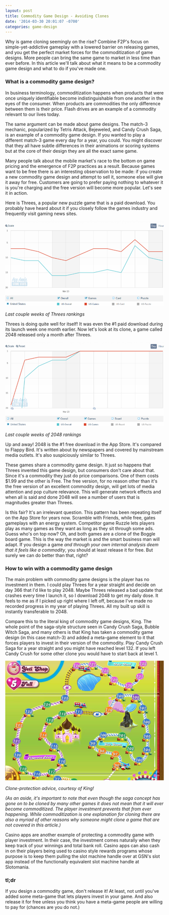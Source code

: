 ```yaml
---
layout: post
title: Commodity Game Design - Avoiding Clones
date: '2014-03-30 20:01:07 -0700'
categories: game-design
---
```

Why is game cloning seemingly on the rise? Combine F2P's focus on simple-yet-addictive gameplay with a lowered barrier on releasing games, and you get the perfect market forces for the commoditization of game designs. More people can bring the same game to market in less time than ever before. In this article we'll talk about what it means to be a commodity game design and what to do if you've made one.

### What is a commodity game design?

In business terminology, commoditization happens when products that were once uniquely identifiable become indistinguishable from one another in the eyes of the consumer. When products are commodities the only difference between them is their price. Flash drives are an example of a commodity relevant to our lives today.

The same argument can be made about game designs. The match-3 mechanic, popularized by Tetris Attack, Bejeweled, and Candy Crush Saga, is an example of a commodity game design. If you wanted to play a different match-3 game every day for a year, you could. You might discover that they all have subtle differences in their animations or scoring systems but at the core of their design they are all the exact same game.

Many people talk about the mobile market's race to the bottom on game pricing and the emergence of F2P practices as a result. Because games want to be free there is an interesting observation to be made: if you create a new commodity game design and attempt to sell it, someone else will give it away for free. Customers are going to prefer paying nothing to whatever it is you're charging and the free version will become more popular. Let's see it in action.

Here is Threes, a popular new puzzle game that is a paid download. You probably have heard about it if you closely follow the games industry and frequently visit gaming news sites.

![](/assets/avoiding-clones/threes_ranking.png)

_Last couple weeks of Threes rankings_

Threes is doing quite well for itself! It was even the #1 paid download during its launch week one month earlier. Now let's look at its clone, a game called 2048 released only a month after Threes.

![](/assets/avoiding-clones/2048_ranking.png)

_Last couple weeks of 2048 rankings_

Up and away! 2048 is the #1 free download in the App Store. It's compared to Flappy Bird. It's written about by newspapers and covered by mainstream media outlets. It's also suspiciously similar to Threes.

These games share a commodity game design. It just so happens that Threes invented this game design, but consumers don't care about that. Since it's a commodity they just do price comparisons. One of them costs $1.99 and the other is Free. The free version, for no reason other than it's the free version of an excellent commodity design, will get lots of media attention and pop culture relevance. This will generate network effects and when all is said and done 2048 will see a number of users that is magnitudes greater than Threes.

Is this fair? It's an irrelevant question. This pattern has been repeating itself on the App Store for years now. Scramble with Friends, while free, gates gameplays with an energy system. Competitor game Ruzzle lets players play as many games as they want as long as they sit through some ads. Guess who's on top now? Oh, and both games are a clone of the Boggle board game. This is the way the market is and the smart business man will adapt. If you design a game _and through your own internal analysis deem that it feels like a commodity_, you should at least release it for free. But surely we can do better than that, right?

### How to win with a commodity game design

The main problem with commodity game designs is the player has no investment in them. I could play Threes for a year straight and decide on day 366 that I'd like to play 2048. Maybe Threes released a bad update that crashes every time I launch it, so I download 2048 to get my daily dose. It feels to me as if I picked up right where I left off, because I've made no recorded progress in my year of playing Threes. All my built up skill is instantly transferable to 2048.

Compare this to the literal king of commodity game designs, King. The whole point of the saga-style structure seen in Candy Crush Saga, Bubble Witch Saga, and many others is that King has taken a commodity game design (in this case match-3) and added a meta-game element to it that forces players to invest in their version of the commodity. Play Candy Crush Saga for a year straight and you might have reached level 132. If you left Candy Crush for some other clone you would have to start back at level 1.

![](/assets/avoiding-clones/ccs_progress.jpg)

_Clone-protection advice, courtesy of King!_

_(As an aside, it's important to note that even though the saga concept has gone on to be cloned by many other games it does not mean that it will ever become commoditized. The player investment prevents that from ever happening. While commoditization is one explanation for cloning there are also a myriad of other reasons why someone might clone a game that are not covered in this article.)_

Casino apps are another example of protecting a commodity game with player investment. In their case, the investment comes naturally when they keep track of your winnings and total bank roll. Casino apps can also cash in on their players being used to casino style rewards programs whose purpose is to keep them pulling the slot machine handle over at GSN's slot app instead of the functionally equivalent slot machine handle at Slotomania.

### tl;dr

If you design a commodity game, don't release it! At least, not until you've added some meta-game that lets players invest in your game. And also release it for free unless you think you have a meta-game people are willing to pay for (chances are you do not.)
